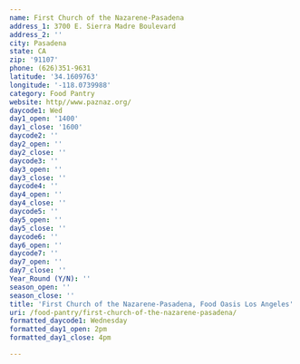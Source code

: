 ```yaml
---
name: First Church of the Nazarene-Pasadena
address_1: 3700 E. Sierra Madre Boulevard
address_2: ''
city: Pasadena
state: CA
zip: '91107'
phone: (626)351-9631
latitude: '34.1609763'
longitude: '-118.0739988'
category: Food Pantry
website: http//www.paznaz.org/
daycode1: Wed
day1_open: '1400'
day1_close: '1600'
daycode2: ''
day2_open: ''
day2_close: ''
daycode3: ''
day3_open: ''
day3_close: ''
daycode4: ''
day4_open: ''
day4_close: ''
daycode5: ''
day5_open: ''
day5_close: ''
daycode6: ''
day6_open: ''
daycode7: ''
day7_open: ''
day7_close: ''
Year_Round (Y/N): ''
season_open: ''
season_close: ''
title: 'First Church of the Nazarene-Pasadena, Food Oasis Los Angeles'
uri: /food-pantry/first-church-of-the-nazarene-pasadena/
formatted_daycode1: Wednesday
formatted_day1_open: 2pm
formatted_day1_close: 4pm

---
```

